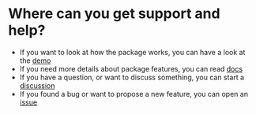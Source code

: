 # Where can you get support and help?

- If you want to look at how the package works, you can have a look at the [demo](https://codesandbox.io/s/react-router-scroll-to-top-n1mg3)
- If you need more details about package features, you can read [docs](https://github.com/dimazuien/react-router-scroll-to-top/blob/main/docs/index.md)
- If you have a question, or want to discuss something, you can start a [discussion](https://github.com/dimazuien/react-router-scroll-to-top/discussions)
- If you found a bug or want to propose a new feature, you can open an [issue](https://github.com/dimazuien/react-router-scroll-to-top/issues)
